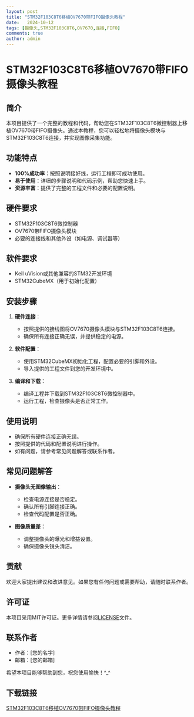 ```yaml
---
layout: post
title: "STM32F103C8T6移植OV7670带FIFO摄像头教程"
date:   2024-10-12
tags: [摄像头,STM32F103C8T6,OV7670,连接,FIFO]
comments: true
author: admin
---
```

# STM32F103C8T6移植OV7670带FIFO摄像头教程

## 简介
本项目提供了一个完整的教程和代码，帮助您在STM32F103C8T6微控制器上移植OV7670带FIFO摄像头。通过本教程，您可以轻松地将摄像头模块与STM32F103C8T6连接，并实现图像采集功能。

## 功能特点
- **100%成功率**：按照说明接好线，运行工程即可成功使用。
- **易于使用**：详细的步骤说明和代码示例，帮助您快速上手。
- **资源丰富**：提供了完整的工程文件和必要的配置说明。

## 硬件要求
- STM32F103C8T6微控制器
- OV7670带FIFO摄像头模块
- 必要的连接线和其他外设（如电源、调试器等）

## 软件要求
- Keil uVision或其他兼容的STM32开发环境
- STM32CubeMX（用于初始化配置）

## 安装步骤
1. **硬件连接**：
   - 按照提供的接线图将OV7670摄像头模块与STM32F103C8T6连接。
   - 确保所有连接正确无误，并提供稳定的电源。

2. **软件配置**：
   - 使用STM32CubeMX初始化工程，配置必要的引脚和外设。
   - 导入提供的工程文件到您的开发环境中。

3. **编译和下载**：
   - 编译工程并下载到STM32F103C8T6微控制器中。
   - 运行工程，检查摄像头是否正常工作。

## 使用说明
- 确保所有硬件连接正确无误。
- 按照提供的代码和配置说明进行操作。
- 如有问题，请参考常见问题解答或联系作者。

## 常见问题解答
- **摄像头无图像输出**：
  - 检查电源连接是否稳定。
  - 确认所有引脚连接正确。
  - 检查代码配置是否正确。

- **图像质量差**：
  - 调整摄像头的曝光和增益设置。
  - 确保摄像头镜头清洁。

## 贡献
欢迎大家提出建议和改进意见。如果您有任何问题或需要帮助，请随时联系作者。

## 许可证
本项目采用MIT许可证。更多详情请参阅[LICENSE](LICENSE)文件。

## 联系作者
- 作者：[您的名字]
- 邮箱：[您的邮箱]

希望本项目能够帮助到您，祝您使用愉快！^_^

## 下载链接

[STM32F103C8T6移植OV7670带FIFO摄像头教程](https://pan.quark.cn/s/cc1910373296)